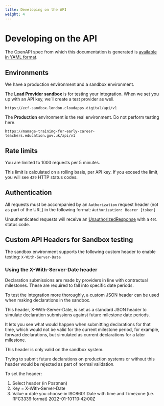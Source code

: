 ```yaml
---
title: Developing on the API
weight: 4
---
```


# Developing on the API

The OpenAPI spec from which this documentation is generated is [available in YAML format](/lead-providers/api-docs/v1/api_spec.yml).

## Environments

We have a production environment and a sandbox environment.

The **Lead Provider sandbox** is for testing your integration. When we set you up with an API key, we’ll create a test provider as well.

```
https://ecf-sandbox.london.cloudapps.digital/api/v1
```

The **Production** environment is the real environment. Do not perform testing here.

```
https://manage-training-for-early-career-teachers.education.gov.uk/api/v1
```

## Rate limits

You are limited to 1000 requests per 5 minutes.

This limit is calculated on a rolling basis, per API key. If you exceed the limit, you will see `429` HTTP status codes.

## Authentication

All requests must be accompanied by an `Authorization` request header (not as part of the URL) in the following format: `Authorization: Bearer {token}`

Unauthenticated requests will receive an [UnauthorizedResponse](#unauthorizedresponse-object) with a `401` status code.

## Custom API Headers for Sandbox testing

The sandbox environment supports the following custom header to enable testing: `X-With-Server-Date`

### Using the X-With-Server-Date header

Declaration submissions are made by providers in line with contractual milestones. These are required to fall into specific date periods.

To test the integration more thoroughly, a custom JSON header can be used when making declarations in the sandbox.

This header, X-With-Server-Date, is set as a standard JSON header to simulate declaration submissions against future milestone date periods.

It lets you see what would happen when submitting declarations for that time, which would not be valid for the current milestone period, for example, forward declarations, but simulated as current declarations for a later milestone.

This header is only valid on the sandbox system.

Trying to submit future declarations on production systems or without this header would be rejected as part of normal validation.

To set the header:
1. Select header (in Postman)
2. Key = X-With-Server-Date
3. Value = date you choose in ISO8601 Date with time and Timezone (i.e. RFC3339 format) 2022-01-10T10:42:00Z